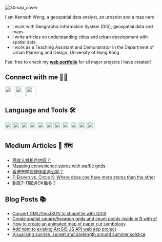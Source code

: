 ![30map_cover](https://user-images.githubusercontent.com/29334677/138759176-57aa6113-6873-481d-9d44-56d610cb5563.png)

I am Kenneth Wong, a geospatial data analyst, an urbanist and a map nerd

- I work with Geographic Information System (GIS), geospatial data and maps
- I write articles on understanding cities and urban development with spatial data
- I work as a Teaching Assistant and Demonstrator in the Department of Urban Planning and Design, University of Hong Kong

Feel free to check my [**web portfolio**](https://kennethwong12.netlify.app/) for all major projects I have created!


## Connect with me 👨‍💻 

[<img align="left" height="32" width="32" src="https://cdn.jsdelivr.net/npm/simple-icons@v5/icons/linkedin.svg" />][LinkedIn]
[<img align="left" height="32" width="32" src="https://cdn.jsdelivr.net/npm/simple-icons@v5/icons/medium.svg" />][Medium]
[<img align="left" height="32" width="32" src="https://cdn.jsdelivr.net/npm/simple-icons@v5/icons/twitter.svg" />][Twitter]

<br />
<br />

## Language and Tools 🛠 

<img align="left" height="24" width="24" src="https://cdn.jsdelivr.net/npm/simple-icons@v5/icons/qgis.svg" />
<img align="left" height="24" width="24" src="https://cdn.jsdelivr.net/npm/simple-icons@v5/icons/leaflet.svg" />


<img align="left" height="24" width="24" src="https://cdn.jsdelivr.net/npm/simple-icons@v5/icons/r.svg" />
<img align="left" height="24" width="24" src="https://cdn.jsdelivr.net/npm/simple-icons@v5/icons/rstudio.svg" />
<img align="left" height="24" width="24" src="https://cdn.jsdelivr.net/npm/simple-icons@v5/icons/postgresql.svg" />
<img align="left" height="24" width="24" src="https://cdn.jsdelivr.net/npm/simple-icons@v5/icons/python.svg" />

<img align="left" height="24" width="24" src="https://cdn.jsdelivr.net/npm/simple-icons@v5/icons/javascript.svg" />
<img align="left" height="24" width="24" src="https://cdn.jsdelivr.net/npm/simple-icons@v5/icons/typescript.svg" />
<img align="left" height="24" width="24" src="https://cdn.jsdelivr.net/npm/simple-icons@v5/icons/sass.svg" />

<img align="left" height="24" width="24" src="https://cdn.jsdelivr.net/npm/simple-icons@v5/icons/adobephotoshop.svg" />
<img align="left" height="24" width="24" src="https://cdn.jsdelivr.net/npm/simple-icons@v5/icons/adobeillustrator.svg" />


<br />
<br />

## Medium Articles 📰 🗺️

<!-- MEDIUM:START -->
- [高收入嘅租戶地區？](https://khwongk12.medium.com/%E9%AB%98%E6%94%B6%E5%85%A5%E5%98%85%E7%A7%9F%E6%88%B6%E5%9C%B0%E5%8D%80-1dc311620fe3?source=rss-8b55cde22f50------2)
- [Mapping convenience stores with waffle grids](https://towardsdatascience.com/mapping-convenience-stores-with-waffle-grids-d0196901418a?source=rss-8b55cde22f50------2)
- [香港有咩設施係密過公廁？](https://khwongk12.medium.com/%E9%A6%99%E6%B8%AF%E6%9C%89%E5%92%A9%E8%A8%AD%E6%96%BD%E4%BF%82%E5%AF%86%E9%81%8E%E5%85%AC%E5%BB%81-3b4895610897?source=rss-8b55cde22f50------2)
- [7-Eleven vs. Circle K: Where does one have more stores than the other](https://khwongk12.medium.com/7-eleven-vs-circle-k-5964b8f008e4?source=rss-8b55cde22f50------2)
- [到底7–11密過OK幾多？](https://khwongk12.medium.com/%E5%88%B0%E5%BA%957-11%E5%AF%86%E9%81%8Eok%E5%B9%BE%E5%A4%9A-de670afc448?source=rss-8b55cde22f50------2)
<!-- MEDIUM:END -->


## Blog Posts 📚 

<!-- BLOG-POST-LIST:START -->
- [Convert GML/GeoJSON to shapefile with QGIS](https://urbandatapalette.com/post/2021-10-convert-spatial-data-qgis/)
- [Create spatial square/hexagon grids and count points inside in R with sf](https://urbandatapalette.com/post/2021-08-tessellation-sf/)
- [How to create an animated map of paper cut symbology](https://urbandatapalette.com/post/2021-08-paper-cut-gif/)
- [Add npm to existing ArcGIS JS API web app project](https://urbandatapalette.com/post/2021-06-arcgis-js-api-env-setup/)
- [Visualising sunrise, sunset and daylength around summer solstice](https://urbandatapalette.com/post/2021-06-daytime-solstice-viz/)
<!-- BLOG-POST-LIST:END -->

[website]: https://kennethwong12.netlify.app/
[Medium]: https://khwongk12.medium.com/
[Twitter]: https://twitter.com/Kenneth_KHW
[LinkedIn]: https://www.linkedin.com/in/kenneth-wong-91b390146
